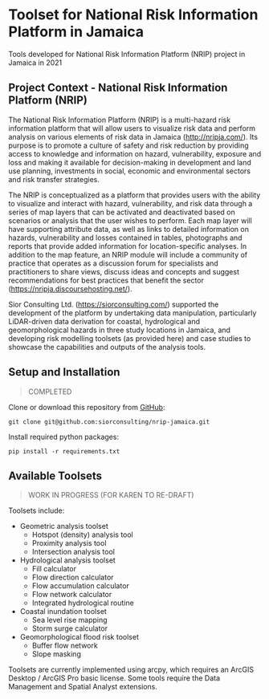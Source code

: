# Toolset for National Risk Information Platform in Jamaica

Tools developed for National Risk Information Platform (NRIP) project in Jamaica in 2021

## Project Context - National Risk Information Platform (NRIP)

The National Risk Information Platform (NRIP) is a multi-hazard risk information platform that will allow users to visualize risk data and perform analysis on various elements of risk data in Jamaica (http://nripja.com/). Its purpose is to promote a culture of safety and risk reduction by providing access to knowledge and information on hazard, vulnerability, exposure and loss and making it available for decision-making in development and land use planning, investments in social, economic and environmental sectors and risk transfer strategies. 

The NRIP is conceptualized as a platform that provides users with the ability to visualize and interact with hazard, vulnerability, and risk data through a series of map layers that can be activated and deactivated based on scenarios or analysis that the user wishes to perform. Each map layer will have supporting attribute data, as well as links to detailed information on hazards, vulnerability and losses contained in tables, photographs and reports that provide added information for location-specific analyses. In addition to the map feature, an NRIP module will include a community of practice that operates as a discussion forum for specialists and practitioners to share views, discuss ideas and concepts and suggest recommendations for best practices that benefit the sector (https://nripja.discoursehosting.net/). 

Sior Consulting Ltd. (https://siorconsulting.com/) supported the development of the platform by undertaking data manipulation, particularly LiDAR-driven data derivation for coastal, hydrological and geomorphological hazards in three study locations in Jamaica, and developing risk modelling toolsets (as provided here) and case studies to showcase the capabilities and outputs of the analysis tools.

## Setup and Installation

> COMPLETED 

Clone or download this repository from
[GitHub](https://github.com/siorconsulting/nrip-jamaica):

    git clone git@github.com:siorconsulting/nrip-jamaica.git

Install required python packages:

    pip install -r requirements.txt

## Available Toolsets  

> WORK IN PROGRESS (FOR KAREN TO RE-DRAFT)

Toolsets include: 
- Geometric analysis toolset
  - Hotspot (density) analysis tool 
  - Proximity analysis tool
  - Intersection analysis tool
- Hydrological analysis toolset
  - Fill calculator
  - Flow direction calculator
  - Flow accumulation calculator
  - Flow network calculator
  - Integrated hydrological routine
- Coastal inundation toolset
  - Sea level rise mapping
  - Storm surge calculator
- Geomorphological flood risk toolset
  - Buffer flow network
  - Slope masking

Toolsets are currently implemented using arcpy, which requires an ArcGIS Desktop / ArcGIS Pro basic license. Some tools require the Data Management and Spatial Analyst extensions.
